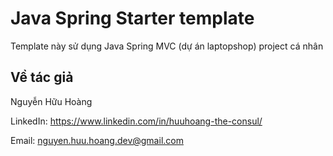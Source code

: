 # Java Spring Starter template

Template này sử dụng Java Spring MVC (dự án laptopshop) project cá nhân

## Về tác giả
Nguyễn Hữu Hoàng

LinkedIn: https://www.linkedin.com/in/huuhoang-the-consul/

Email: nguyen.huu.hoang.dev@gmail.com
